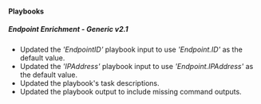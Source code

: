 
#### Playbooks

##### Endpoint Enrichment - Generic v2.1

- Updated the *'EndpointID'* playbook input to use *'Endpoint.ID'* as the default value.
- Updated the *'IPAddress'* playbook input to use *'Endpoint.IPAddress'* as the default value.
- Updated the playbook's task descriptions.
- Updated the playbook output to include missing command outputs.
